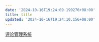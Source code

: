 ```yaml
---
date: '2024-10-16T19:24:09.190276+08:00'
title: title
updated: '2024-10-16T19:24:10.156+08:00'
---
```

[评论管理系统](https://lean-cloud.yanguk.top/ui)
